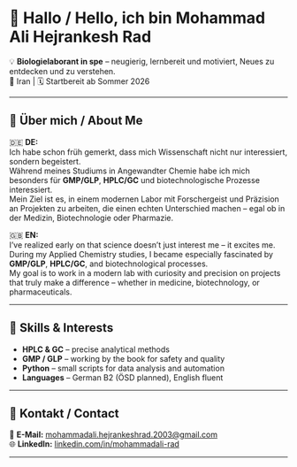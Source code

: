 # 👋 Hallo / Hello, ich bin Mohammad Ali Hejrankesh Rad

💡 **Biologielaborant in spe** – neugierig, lernbereit und motiviert, Neues zu entdecken und zu verstehen.  
📍 Iran | 🗓️ Startbereit ab Sommer 2026

---

## 📌 Über mich / About Me
🇩🇪 **DE:**  
Ich habe schon früh gemerkt, dass mich Wissenschaft nicht nur interessiert, sondern begeistert.  
Während meines Studiums in Angewandter Chemie habe ich mich besonders für **GMP/GLP**, **HPLC/GC** und biotechnologische Prozesse interessiert.  
Mein Ziel ist es, in einem modernen Labor mit Forschergeist und Präzision an Projekten zu arbeiten, die einen echten Unterschied machen – egal ob in der Medizin, Biotechnologie oder Pharmazie.

🇬🇧 **EN:**  
I’ve realized early on that science doesn’t just interest me – it excites me.  
During my Applied Chemistry studies, I became especially fascinated by **GMP/GLP**, **HPLC/GC**, and biotechnological processes.  
My goal is to work in a modern lab with curiosity and precision on projects that truly make a difference – whether in medicine, biotechnology, or pharmaceuticals.

---

## 🧪 Skills & Interests
- **HPLC & GC** – precise analytical methods  
- **GMP / GLP** – working by the book for safety and quality  
- **Python** – small scripts for data analysis and automation  
- **Languages** – German B2 (ÖSD planned), English fluent

---

## 🤝 Kontakt / Contact
📧 **E-Mail:** mohammadali.hejrankeshrad.2003@gmail.com  
🌐 **LinkedIn:** [linkedin.com/in/mohammadali-rad](https://linkedin.com/in/mohammadali-rad)  

---